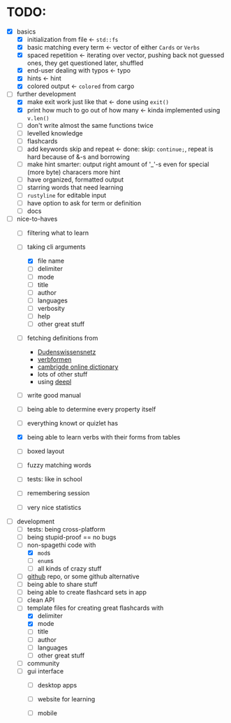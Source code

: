 # TODO:

- [x] basics
    + [x] initialization from file <- `std::fs`
    + [x] basic matching every term <- vector of either `Cards` or `Verbs`
    + [x] spaced repetition <- iterating over vector, pushing back not guessed ones, they get questioned later, shuffled
    + [x] end-user dealing with typos <- typo
    + [x] hints <- hint
    + [x] colored output <- `colored` from cargo

- [ ] further development
    + [x] make exit work just like that <- done using `exit()`
    + [x] print how much to go out of how many <- kinda implemented using `v.len()`
    + [ ] don't write almost the same functions twice
    + [ ] levelled knowledge
    + [ ] flashcards
    + [ ] add keywords skip and repeat <- done: skip: `continue;`, repeat is hard because of &-s and borrowing
    + [ ] make hint smarter: output right amount of '_'-s even for special (more byte) characers more hint
    + [ ] have organized, formatted output
    + [ ] starring words that need learning
    + [ ] `rustyline` for editable input
    + [ ] have option to ask for term or definition
    + [ ] docs

- [ ] nice-to-haves
    + [ ] filtering what to learn
    + [ ] taking cli arguments
        * [x] file name
        * [ ] delimiter
        * [ ] mode
        * [ ] title
        * [ ] author
        * [ ] languages
        * [ ] verbosity
        * [ ] help
        * [ ] other great stuff
    + [ ] fetching definitions from 
        * [Dudenswissensnetz](duden.de) 
        * [verbformen](verbformen.de)
        * [cambrigde online dictionary](dictionary.cambrigde.org)
        * lots of other stuff
        * using [deepl](deepl.com)

    + [ ] write good manual
    + [ ] being able to determine every property itself
    + [ ] everything knowt or quizlet has
    + [x] being able to learn verbs with their forms from tables
    + [ ] boxed layout
    + [ ] fuzzy matching words
    + [ ] tests: like in school
    + [ ] remembering session
    + [ ] very nice statistics

- [ ] development
    + [ ] tests: being cross-platform
    + [ ] being stupid-proof == no bugs
    + [ ] non-spagethi code with 
        * [x] `mod`s 
        * [ ] `enum`s 
        * [ ] all kinds of crazy stuff  

    + [ ] [github](https://github.com/JeromeSchmied) repo, or some github alternative 
    + [ ] being able to share stuff
    + [ ] being able to create flashcard sets in app
    + [ ] clean API
    + [ ] template files for creating great flashcards with
        * [x] delimiter
        * [x] mode
        * [ ] title
        * [ ] author
        * [ ] languages
        * [ ] other great stuff
    + [ ] community
    + [ ] gui interface
        * [ ] desktop apps
        * [ ] website for learning
        * [ ] mobile

